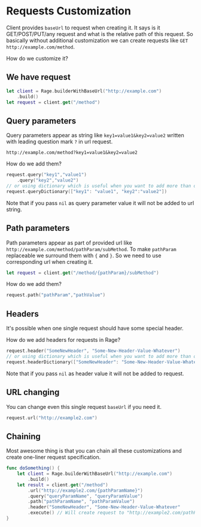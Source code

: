 Requests Customization
=============================
Client provides `baseUrl` to request when creating it. It says is it GET/POST/PUT/any request and what is the relative path of this request.
So basically without additional customization we can create requests like `GET http://example.com/method`.

How do we customize it?

## We have request ##
```swift
let client = Rage.builderWithBaseUrl("http://example.com")
    .build()
let request = client.get("/method")
```

## Query parameters ##
Query parameters appear as string like `key1=value1&key2=value2` written with leading question mark `?` in url request.

`http://example.com/method?key1=value1&key2=value2`

How do we add them?
```swift
request.query("key1","value1")
    .query("key2","value2")
// or using dictionary which is useful when you want to add more than one query parameter
request.queryDictionary(["key1": "value1", "key2":"value2"])
```
Note that if you pass `nil` as query parameter value it will not be added to url string.

## Path parameters ##
Path parameters appear as part of provided url like `http://example.com/method/pathParam/subMethod`.
To make `pathParam` replaceable we surround them with `{` and `}`. So we need to use corresponding url when creating it.
```swift
let request = client.get("/method/{pathParam}/subMethod")
```
How do we add them?
```swift
request.path("pathParam","pathValue")
```

## Headers ##
It's possible when one single request should have some special header.

How do we add headers for requests in Rage?
```swift
request.header("SomeNewHeader", "Some-New-Header-Value-Whatever")
// or using dictionary which is useful when you want to add more than one headers
request.headerDictionary(["SomeNewHeader": "Some-New-Header-Value-Whatever", "Header2": "HeaderValue2"])
```
Note that if you pass `nil` as header value it will not be added to request.

## URL changing ##
You can change even this single request `baseUrl` if you need it.
```swift
request.url("http://example2.com")
```

## Chaining ##
Most awesome thing is that you can chain all these customizations and create one-liner request specification.
```swift
func doSomething() {
    let client = Rage.builderWithBaseUrl("http://example.com")
        .build()
    let result = client.get("/method")
        .url("http://example2.com/{pathParamName}")
        .query("queryParamName", "queryParamValue")
        .path("pathParamName", "pathParamValue")
        .header("SomeNewHeader", "Some-New-Header-Value-Whatever"
        .execute() // Will create request to "http://example2.com/pathParamValue/method?queryParamName=queryParamValue" with header "SomeNewHeader"
}

```